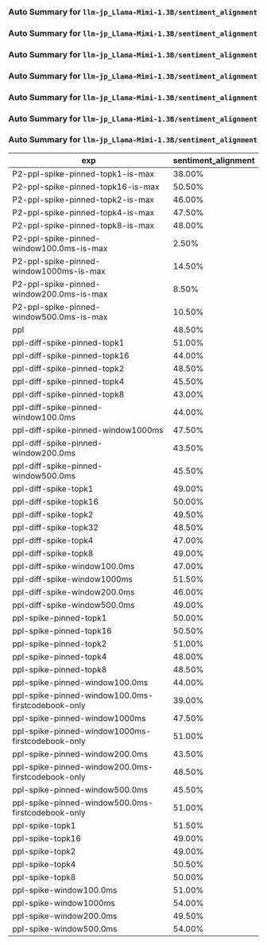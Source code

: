 ### Auto Summary for `llm-jp_Llama-Mimi-1.3B/sentiment_alignment`

### Auto Summary for `llm-jp_Llama-Mimi-1.3B/sentiment_alignment`

### Auto Summary for `llm-jp_Llama-Mimi-1.3B/sentiment_alignment`

### Auto Summary for `llm-jp_Llama-Mimi-1.3B/sentiment_alignment`

### Auto Summary for `llm-jp_Llama-Mimi-1.3B/sentiment_alignment`

### Auto Summary for `llm-jp_Llama-Mimi-1.3B/sentiment_alignment`

### Auto Summary for `llm-jp_Llama-Mimi-1.3B/sentiment_alignment`

<!-- AUTO-GEN: SPLIT TABLE -->
| exp | sentiment_alignment |
| --- | --- |
| P2-ppl-spike-pinned-topk1-is-max | 38.00% |
| P2-ppl-spike-pinned-topk16-is-max | 50.50% |
| P2-ppl-spike-pinned-topk2-is-max | 46.00% |
| P2-ppl-spike-pinned-topk4-is-max | 47.50% |
| P2-ppl-spike-pinned-topk8-is-max | 48.00% |
| P2-ppl-spike-pinned-window100.0ms-is-max | 2.50% |
| P2-ppl-spike-pinned-window1000ms-is-max | 14.50% |
| P2-ppl-spike-pinned-window200.0ms-is-max | 8.50% |
| P2-ppl-spike-pinned-window500.0ms-is-max | 10.50% |
| ppl | 48.50% |
| ppl-diff-spike-pinned-topk1 | 51.00% |
| ppl-diff-spike-pinned-topk16 | 44.00% |
| ppl-diff-spike-pinned-topk2 | 48.50% |
| ppl-diff-spike-pinned-topk4 | 45.50% |
| ppl-diff-spike-pinned-topk8 | 43.00% |
| ppl-diff-spike-pinned-window100.0ms | 44.00% |
| ppl-diff-spike-pinned-window1000ms | 47.50% |
| ppl-diff-spike-pinned-window200.0ms | 43.50% |
| ppl-diff-spike-pinned-window500.0ms | 45.50% |
| ppl-diff-spike-topk1 | 49.00% |
| ppl-diff-spike-topk16 | 50.00% |
| ppl-diff-spike-topk2 | 49.50% |
| ppl-diff-spike-topk32 | 48.50% |
| ppl-diff-spike-topk4 | 47.00% |
| ppl-diff-spike-topk8 | 49.00% |
| ppl-diff-spike-window100.0ms | 47.00% |
| ppl-diff-spike-window1000ms | 51.50% |
| ppl-diff-spike-window200.0ms | 46.00% |
| ppl-diff-spike-window500.0ms | 49.00% |
| ppl-spike-pinned-topk1 | 50.00% |
| ppl-spike-pinned-topk16 | 50.50% |
| ppl-spike-pinned-topk2 | 51.00% |
| ppl-spike-pinned-topk4 | 48.00% |
| ppl-spike-pinned-topk8 | 48.50% |
| ppl-spike-pinned-window100.0ms | 44.00% |
| ppl-spike-pinned-window100.0ms-firstcodebook-only | 39.00% |
| ppl-spike-pinned-window1000ms | 47.50% |
| ppl-spike-pinned-window1000ms-firstcodebook-only | 51.00% |
| ppl-spike-pinned-window200.0ms | 43.50% |
| ppl-spike-pinned-window200.0ms-firstcodebook-only | 48.50% |
| ppl-spike-pinned-window500.0ms | 45.50% |
| ppl-spike-pinned-window500.0ms-firstcodebook-only | 51.00% |
| ppl-spike-topk1 | 51.50% |
| ppl-spike-topk16 | 49.00% |
| ppl-spike-topk2 | 49.00% |
| ppl-spike-topk4 | 50.50% |
| ppl-spike-topk8 | 50.00% |
| ppl-spike-window100.0ms | 51.00% |
| ppl-spike-window1000ms | 54.00% |
| ppl-spike-window200.0ms | 49.50% |
| ppl-spike-window500.0ms | 54.00% |
<!-- AUTO-GEN: SPLIT TABLE -->
